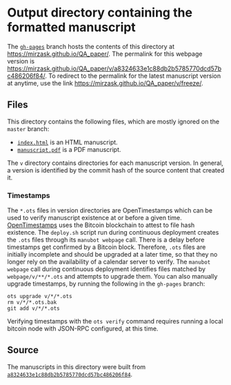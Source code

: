# Output directory containing the formatted manuscript

The [`gh-pages`](https://github.com/mirzask/QA_paper/tree/gh-pages) branch hosts the contents of this directory at <https://mirzask.github.io/QA_paper/>.
The permalink for this webpage version is <https://mirzask.github.io/QA_paper/v/a8324633e1c88db2b5785770dcd57bc486206f84/>.
To redirect to the permalink for the latest manuscript version at anytime, use the link <https://mirzask.github.io/QA_paper/v/freeze/>.

## Files

This directory contains the following files, which are mostly ignored on the `master` branch:

+ [`index.html`](index.html) is an HTML manuscript.
+ [`manuscript.pdf`](manuscript.pdf) is a PDF manuscript.

The `v` directory contains directories for each manuscript version.
In general, a version is identified by the commit hash of the source content that created it.

### Timestamps

The `*.ots` files in version directories are OpenTimestamps which can be used to verify manuscript existence at or before a given time.
[OpenTimestamps](https://opentimestamps.org/) uses the Bitcoin blockchain to attest to file hash existence.
The `deploy.sh` script run during continuous deployment creates the `.ots` files through its `manubot webpage` call.
There is a delay before timestamps get confirmed by a Bitcoin block.
Therefore, `.ots` files are initially incomplete and should be upgraded at a later time, so that they no longer rely on the availability of a calendar server to verify.
The `manubot webpage` call during continuous deployment identifies files matched by `webpage/v/**/*.ots` and attempts to upgrade them.
You can also manually upgrade timestamps, by running the following in the `gh-pages` branch:

```shell
ots upgrade v/*/*.ots
rm v/*/*.ots.bak
git add v/*/*.ots
```

Verifying timestamps with the `ots verify` command requires running a local bitcoin node with JSON-RPC configured, at this time.

## Source

The manuscripts in this directory were built from
[`a8324633e1c88db2b5785770dcd57bc486206f84`](https://github.com/mirzask/QA_paper/commit/a8324633e1c88db2b5785770dcd57bc486206f84).
